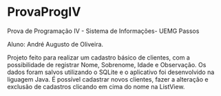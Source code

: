 # ProvaProgIV
Prova de Programação IV - Sistema de Informações- UEMG Passos

Aluno: André Augusto de Oliveira.

Projeto feito para realizar um cadastro básico de clientes, com a possibilidade de registrar Nome, Sobrenome, Idade e Observação. 
Os dados foram salvos utilizando o SQLite e o aplicativo foi desenvolvido na liguagem Java.
É possível cadastrar novos clientes, fazer a alteração e exclusão de cadastros clicando em cima do nome na ListView.
